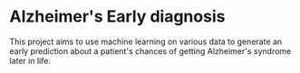 # Alzheimer's Early diagnosis

This project aims to use machine learning on various data to generate an early prediction about a patient's chances of getting Alzheimer's syndrome later in life.
